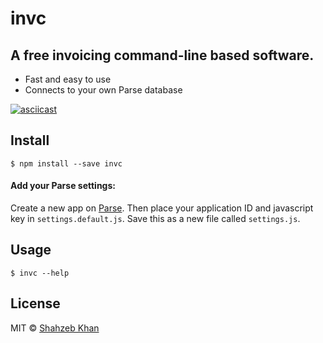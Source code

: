 # invc
## A free invoicing command-line based software.

- Fast and easy to use
- Connects to your own Parse database

[![asciicast](https://asciinema.org/a/8pjhlts97a9n75c4j406zhdp9.png)](https://asciinema.org/a/8pjhlts97a9n75c4j406zhdp9)

## Install

```
$ npm install --save invc
```
#### Add your Parse settings:
Create a new app on [Parse](http://parse.com). Then place your application ID and javascript key in `settings.default.js`. Save this as a new file called `settings.js`.


## Usage

```
$ invc --help

```

## License

MIT © [Shahzeb Khan](http://shahzeb.co)
